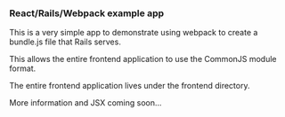 ### React/Rails/Webpack example app ###

This is a very simple app to demonstrate using webpack to create a bundle.js
file that Rails serves.

This allows the entire frontend application to use the CommonJS module format.

The entire frontend application lives under the frontend directory.

More information and JSX coming soon...
